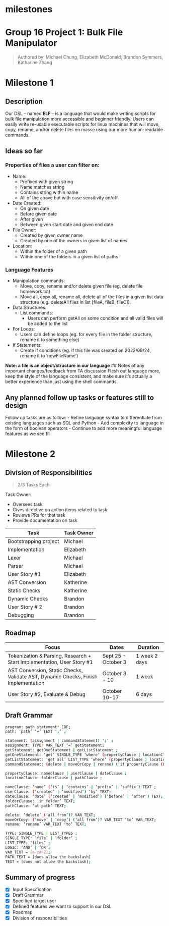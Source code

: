 # milestones

# Group 16 Project 1: Bulk File Manipulator

> Authored by: Michael Chung, Elizabeth McDonald, Brandon Symmers, Katharine Zhang
> 

# Milestone 1

## Description

Our DSL – named **ELF** – is a language that would make writing scripts for bulk file manipulation more accessible and beginner friendly. Users can easily write re-usable executable scripts for linux machines that will move, copy, rename, and/or delete files en masse using our more human-readable commands.

## Ideas so far

### Properties of files a user can filter on:

- Name:
    - Prefixed with given string
    - Name matches string
    - Contains string within name
    - All of the above but with case sensitivity on/off
- Date Created:
    - On given date
    - Before given date
    - After given
    - Between given start date and given end date
- File Owner:
    - Created by given owner name
    - Created by one of the owners in given list of names
- Location:
    - Within the folder of a given path
    - Within one of the folders in a given list of paths

### Language Features

- Manipulation commands:
    - Move, copy, rename and/or delete given file (eg. delete file homework.txt)
    - Move all, copy all, rename all, delete all of the files in a given list data structure (e.g. deleteAll files in list [fileA, fileB, fileC]).
- Data Structures:
    - List commands:
        - Users can perform getAll on some condition and all valid files will be added to the list
- For Loops:
    - Users can define loops (eg. for every file in the folder structure, rename it to something else)
- If Statements:
    - Create if conditions (eg. if this file was created on 2022/09/24, rename it to ‘newFileName’)

**Note: a file is an object/structure in our language** ## Notes of any important changes/feedback from TA discussion Flesh out language more, keep the style of the language consistent, and make sure it’s actually a better experience than just using the shell commands.

## Any planned follow up tasks or features still to design

Follow up tasks are as follow: - Refine language syntax to differentiate from existing languages such as SQL and Python - Add complexity to language in the form of boolean operators - Continue to add more meaningful language features as we see fit

# Milestone 2

## Division of Responsibilities

> 2/3 Tasks Each
> 

Task Owner:

- Oversees task
- Gives directive on action items related to task
- Reviews PRs for that task
- Provide documentation on task

| Task | Task Owner |
| --- | --- |
| Bootstrapping project | Michael |
| Implementation | Elizabeth |
| Lexer | Michael |
| Parser | Michael |
| User Story #1 | Elizabeth |
| AST Conversion | Katherine |
| Static Checks | Katherine |
| Dynamic Checks | Brandon |
| User Story # 2 | Brandon |
| Debugging | Brandon |

## Roadmap

| Focus | Dates | Duration |
| --- | --- | --- |
| Tokenization & Parsing, Research + Start Implementation, User Story #1 | Sept 25 - October 3 | 1 week 2 days |
| AST Conversion, Static Checks, Validate AST, Dynamic Checks, Finish Implementation | October 3 - 10 | 1 week |
| User Story #2, Evaluate & Debug | October 10-17 | 6 days |

## Draft Grammar

```bash
program: path statement* EOF;
path: ‘path’ ‘=’ TEXT ‘;’ ;

statement: (assignment | commandStatement) ‘;’ ;
assignment: TYPE? VAR_TEXT ‘=’ getStatement;
getStatement: getOneStatement | getListStatement ;
getOneStatement: ‘get’ SINGLE_TYPE ‘where’ (propertyClause | locationClause) (LOGIC getClause)*;
getListStatement: ‘get all’ LIST_TYPE ‘where’ (propertyClause | locationClause) (LOGIC getClause)*;
commandStatement: (delete | moveOrCopy | rename) (‘if propertyClause (LOGIC propertyClause)*)?;

propertyClause: nameClause | userClause | dateClause ;
locationClause: folderClause | pathClause ;

nameClause: ‘name’ (‘is’ | ‘contains’ | ‘prefix’ | ‘suffix’) TEXT ;
userClause: (‘created’ | ‘modified’) ‘by’ TEXT;
dateClause: ‘date’ (‘created’ | ‘modified’) (‘before’ | ‘after’) TEXT;
folderClause: ‘in folder’ TEXT;
pathClause: ‘at path’ TEXT;

delete: ‘delete’ (‘all from’)? VAR_TEXT;
moveOrCopy: (‘move’ | ‘copy’) (‘all from’)? VAR_TEXT ‘to’ VAR_TEXT;
rename: ‘rename’ VAR_TEXT ‘to’ TEXT;

TYPE: SINGLE_TYPE | LIST_TYPES ;
SINGLE_TYPE: ‘file’ | ‘folder’ ;
LIST_TYPE: ‘files’ ;
LOGIC: ‘AND’ | ‘OR’;
VAR_TEXT = [a-zA-Z];
PATH_TEXT = [does allow the backslash]
TEXT = [does not allow the backslash];
```

## Summary of progress

- [x]  Input Specification
- [x]  Draft Grammar
- [x]  Specified target user
- [x]  Defined features we want to support in our DSL
- [x]  Roadmap
- [x]  Division of responsibilities